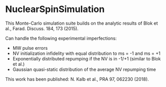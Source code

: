 # NuclearSpinSimulation
This Monte-Carlo simulation suite builds on the analytic results of Blok et al., Farad. Discuss. 184, 173 (2015).

Can handle the following experimental imperfections:

- MW pulse errors
- NV initialization infidelity with equal distribution to ms = -1 and ms = +1
- Exponentially distributed repumping if the NV is in -1/+1 (similar to Blok et al.)
- Gaussian quasi-static distribution of the average NV repumping time

This work has been published: N. Kalb et al., PRA 97, 062230 (2018).